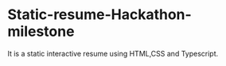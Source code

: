 # Static-resume-Hackathon-milestone
It is a static interactive resume using HTML,CSS and Typescript.
